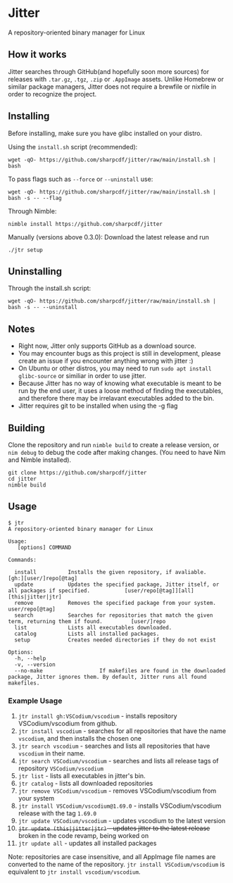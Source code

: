 # Jitter
A repository-oriented binary manager for Linux

## How it works
Jitter searches through GitHub(and hopefully soon more sources) for releases with `.tar.gz`, `.tgz`, `.zip` or `.AppImage` assets. Unlike Homebrew or similar package managers, Jitter does not require a brewfile or nixfile in order to recognize the project.

## Installing
Before installing, make sure you have glibc installed on your distro.

Using the `install.sh` script (recommended):
```
wget -qO- https://github.com/sharpcdf/jitter/raw/main/install.sh | bash
```
To pass flags such as `--force` or `--uninstall` use:
```
wget -qO- https://github.com/sharpcdf/jitter/raw/main/install.sh | bash -s -- --flag
```
Through Nimble:
```
nimble install https://github.com/sharpcdf/jitter
```
Manually (versions above 0.3.0):
Download the latest release and run
```
./jtr setup
```
## Uninstalling
Through the install.sh script:
```
wget -qO- https://github.com/sharpcdf/jitter/raw/main/install.sh | bash -s -- --uninstall
```
## Notes
- Right now, Jitter only supports GitHub as a download source.
- You may encounter bugs as this project is still in development, please create an issue if you encounter anything wrong with jitter :)
- On Ubuntu or other distros, you may need to run `sudo apt install glibc-source` or similiar in order to use jitter.
- Because Jitter has no way of knowing what executable is meant to be run by the end user, it uses a loose method of finding the executables, and therefore there may be irrelavant executables added to the bin.
- Jitter requires git to be installed when using the -g flag
## Building
Clone the repository and run `nimble build` to create a release version, or `nim debug` to debug the code after making changes.
(You need to have Nim and Nimble installed).
```
git clone https://github.com/sharpcdf/jitter
cd jitter
nimble build
```

## Usage
```
$ jtr
A repository-oriented binary manager for Linux

Usage:
   [options] COMMAND

Commands:

  install          Installs the given repository, if avaliable.                                          [gh:][user/]repo[@tag]
  update           Updates the specified package, Jitter itself, or all packages if specified.           [user/repo[@tag]][all][this|jitter|jtr]
  remove           Removes the specified package from your system.                                       user/repo[@tag]
  search           Searches for repositories that match the given term, returning them if found.         [user/]repo
  list             Lists all executables downloaded.
  catalog          Lists all installed packages.
  setup            Creates needed directories if they do not exist

Options:
  -h, --help
  -v, --version
  --no-make                  If makefiles are found in the downloaded package, Jitter ignores them. By default, Jitter runs all found makefiles.
```

### Example Usage
1. `jtr install gh:VSCodium/vscodium` - installs repository VSCodium/vscodium from github.
2. `jtr install vscodium` - searches for all repositories that have the name `vscodium`, and then installs the chosen one
3. `jtr search vscodium` - searches and lists all repositories that have `vscodium` in their name.
4. `jtr search VSCodium/vscodium` - searches and lists all release tags of repository `VSCodium/vscodium`
5. `jtr list` - lists all executables in jitter's bin.
6. `jtr catalog` - lists all downloaded repositories
7. `jtr remove VSCodium/vscodium` - removes VSCodium/vscodium from your system
8. `jtr install VSCodium/vscodium@1.69.0` - installs VSCodium/vscodium release with the tag `1.69.0`
9. `jtr update VSCodium/vscodium` - updates vscodium to the latest version
10. ~~`jtr update (this|jitter|jtr)` - updates jitter to the latest release~~ broken in the code revamp, being worked on
11. `jtr update all` - updates all installed packages

Note: repositories are case insensitive, and all AppImage file names are converted to the name of the repository. `jtr install VSCodium/vscodium` is equivalent to `jtr install vscodium/vscodium`.
